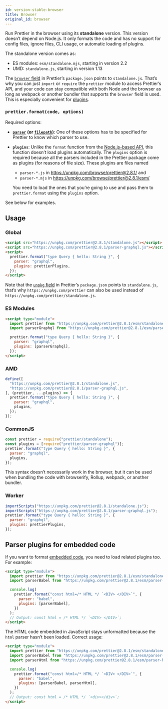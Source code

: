 ```yaml
---
id: version-stable-browser
title: Browser
original_id: browser
---
```


Run Prettier in the browser using its **standalone** version. This version doesn’t depend on Node.js. It only formats the code and has no support for config files, ignore files, CLI usage, or automatic loading of plugins.

The standalone version comes as:

- ES modules: `esm/standalone.mjs`, starting in version 2.2
- UMD: `standalone.js`, starting in version 1.13

The [`browser` field](https://github.com/defunctzombie/package-browser-field-spec) in Prettier’s `package.json` points to `standalone.js`. That’s why you can just `import` or `require` the `prettier` module to access Prettier’s API, and your code can stay compatible with both Node and the browser as long as webpack or another bundler that supports the `browser` field is used. This is especially convenient for [plugins](plugins.md).

### `prettier.format(code, options)`

Required options:

- **[`parser`](options.md#parser) (or [`filepath`](options.md#file-path))**: One of these options has to be specified for Prettier to know which parser to use.

- **`plugins`**: Unlike the `format` function from the [Node.js-based API](api.md#prettierformatsource--options), this function doesn’t load plugins automatically. The `plugins` option is required because all the parsers included in the Prettier package come as plugins (for reasons of file size). These plugins are files named

  - `parser-*.js` in <https://unpkg.com/browse/prettier@2.8.1/> and
  - `parser-*.mjs` in <https://unpkg.com/browse/prettier@2.8.1/esm/>

  You need to load the ones that you’re going to use and pass them to `prettier.format` using the `plugins` option.

See below for examples.

## Usage

### Global

```html
<script src="https://unpkg.com/prettier@2.8.1/standalone.js"></script>
<script src="https://unpkg.com/prettier@2.8.1/parser-graphql.js"></script>
<script>
  prettier.format("type Query { hello: String }", {
    parser: "graphql",
    plugins: prettierPlugins,
  });
</script>
```

Note that the [`unpkg` field](https://unpkg.com/#examples) in Prettier’s `package.json` points to `standalone.js`, that’s why `https://unpkg.com/prettier` can also be used instead of `https://unpkg.com/prettier/standalone.js`.

### ES Modules

```html
<script type="module">
  import prettier from "https://unpkg.com/prettier@2.8.1/esm/standalone.mjs";
  import parserGraphql from "https://unpkg.com/prettier@2.8.1/esm/parser-graphql.mjs";

  prettier.format("type Query { hello: String }", {
    parser: "graphql",
    plugins: [parserGraphql],
  });
</script>
```

### AMD

```js
define([
  "https://unpkg.com/prettier@2.8.1/standalone.js",
  "https://unpkg.com/prettier@2.8.1/parser-graphql.js",
], (prettier, ...plugins) => {
  prettier.format("type Query { hello: String }", {
    parser: "graphql",
    plugins,
  });
});
```

### CommonJS

```js
const prettier = require("prettier/standalone");
const plugins = [require("prettier/parser-graphql")];
prettier.format("type Query { hello: String }", {
  parser: "graphql",
  plugins,
});
```

This syntax doesn’t necessarily work in the browser, but it can be used when bundling the code with browserify, Rollup, webpack, or another bundler.

### Worker

```js
importScripts("https://unpkg.com/prettier@2.8.1/standalone.js");
importScripts("https://unpkg.com/prettier@2.8.1/parser-graphql.js");
prettier.format("type Query { hello: String }", {
  parser: "graphql",
  plugins: prettierPlugins,
});
```

## Parser plugins for embedded code

If you want to format [embedded code](options.md#embedded-language-formatting), you need to load related plugins too. For example:

```html
<script type="module">
  import prettier from "https://unpkg.com/prettier@2.8.1/esm/standalone.mjs";
  import parserBabel from "https://unpkg.com/prettier@2.8.1/esm/parser-babel.mjs";

  console.log(
    prettier.format("const html=/* HTML */ `<DIV> </DIV>`", {
      parser: "babel",
      plugins: [parserBabel],
    })
  );
  // Output: const html = /* HTML */ `<DIV> </DIV>`;
</script>
```

The HTML code embedded in JavaScript stays unformatted because the `html` parser hasn’t been loaded. Correct usage:

```html
<script type="module">
  import prettier from "https://unpkg.com/prettier@2.8.1/esm/standalone.mjs";
  import parserBabel from "https://unpkg.com/prettier@2.8.1/esm/parser-babel.mjs";
  import parserHtml from "https://unpkg.com/prettier@2.8.1/esm/parser-html.mjs";

  console.log(
    prettier.format("const html=/* HTML */ `<DIV> </DIV>`", {
      parser: "babel",
      plugins: [parserBabel, parserHtml],
    })
  );
  // Output: const html = /* HTML */ `<div></div>`;
</script>
```

